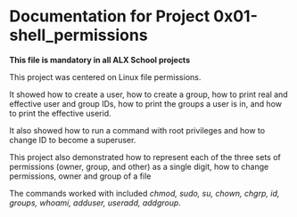 # Documentation for Project 0x01-shell_permissions



**This file is mandatory in all ALX School projects**



This project was centered on Linux file permissions.



It showed how to create a user, how to create a group, how to print real and effective user and group IDs, how to print the groups a user is in, and how to print the effective userid.



It also showed how to run a command with root privileges and how to change ID to become a superuser.



This project also demonstrated how to represent each of the three sets of permissions (owner, group, and other) as a single digit, how to change permissions, owner and group of a file



The commands worked with included *chmod, sudo, su, chown, chgrp, id, groups, whoami, adduser, useradd, addgroup*.


